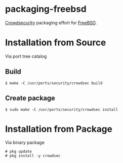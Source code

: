 # packaging-freebsd

[Crowdsecurity](https://github.com/crowdsecurity/crowdsec) packaging effort for
[FreeBSD](https://www.freebsd.org).

# Installation from Source

Via port tree catalog

## Build

```
$ make -C /usr/ports/security/crowdsec build
```

## Create package

```
$ sudo make -C /usr/ports/security/crowdsec install
```

# Installation from Package

Via binary package

```
# pkg update
# pkg install -y crowdsec
```
